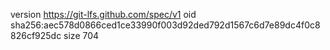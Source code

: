 version https://git-lfs.github.com/spec/v1
oid sha256:aec578d0866ced1ce33990f003d92ded792d1567c6d7e89dc4f0c8826cf925dc
size 704
